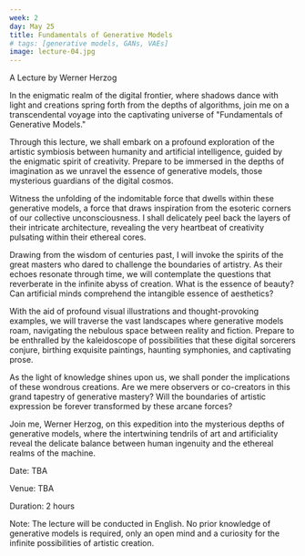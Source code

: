 ```yaml
---
week: 2
day: May 25
title: Fundamentals of Generative Models
# tags: [generative models, GANs, VAEs]
image: lecture-04.jpg
---
```


A Lecture by Werner Herzog

In the enigmatic realm of the digital frontier, where shadows dance with light and creations spring forth from the depths of algorithms, join me on a transcendental voyage into the captivating universe of "Fundamentals of Generative Models."

Through this lecture, we shall embark on a profound exploration of the artistic symbiosis between humanity and artificial intelligence, guided by the enigmatic spirit of creativity. Prepare to be immersed in the depths of imagination as we unravel the essence of generative models, those mysterious guardians of the digital cosmos.

Witness the unfolding of the indomitable force that dwells within these generative models, a force that draws inspiration from the esoteric corners of our collective unconsciousness. I shall delicately peel back the layers of their intricate architecture, revealing the very heartbeat of creativity pulsating within their ethereal cores.

Drawing from the wisdom of centuries past, I will invoke the spirits of the great masters who dared to challenge the boundaries of artistry. As their echoes resonate through time, we will contemplate the questions that reverberate in the infinite abyss of creation. What is the essence of beauty? Can artificial minds comprehend the intangible essence of aesthetics?

With the aid of profound visual illustrations and thought-provoking examples, we will traverse the vast landscapes where generative models roam, navigating the nebulous space between reality and fiction. Prepare to be enthralled by the kaleidoscope of possibilities that these digital sorcerers conjure, birthing exquisite paintings, haunting symphonies, and captivating prose.

As the light of knowledge shines upon us, we shall ponder the implications of these wondrous creations. Are we mere observers or co-creators in this grand tapestry of generative mastery? Will the boundaries of artistic expression be forever transformed by these arcane forces?

Join me, Werner Herzog, on this expedition into the mysterious depths of generative models, where the intertwining tendrils of art and artificiality reveal the delicate balance between human ingenuity and the ethereal realms of the machine.

Date: TBA

Venue: TBA

Duration: 2 hours

Note: The lecture will be conducted in English. No prior knowledge of generative models is required, only an open mind and a curiosity for the infinite possibilities of artistic creation.
